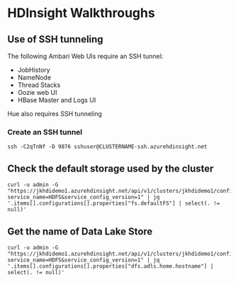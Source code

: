 # HDInsight Walkthroughs

## Use of SSH tunneling

The following Ambari Web UIs require an SSH tunnel:
- JobHistory
- NameNode
- Thread Stacks
- Oozie web UI
- HBase Master and Logs UI

Hue also requires SSH tunneling

### Create an SSH tunnel
```
ssh -C2qTnNf -D 9876 sshuser@CLUSTERNAME-ssh.azurehdinsight.net
```

## Check the default storage used by the cluster
```
curl -u admin -G "https://jkhdidemo1.azurehdinsight.net/api/v1/clusters/jkhdidemo1/configurations/service_config_versions?service_name=HDFS&service_config_version=1" | jq '.items[].configurations[].properties["fs.defaultFS"] | select(. != null)'
```

## Get the name of Data Lake Store
```
curl -u admin -G "https://jkhdidemo1.azurehdinsight.net/api/v1/clusters/jkhdidemo1/configurations/service_config_versions?service_name=HDFS&service_config_version=1" | jq '.items[].configurations[].properties["dfs.adls.home.hostname"] | select(. != null)'
```

